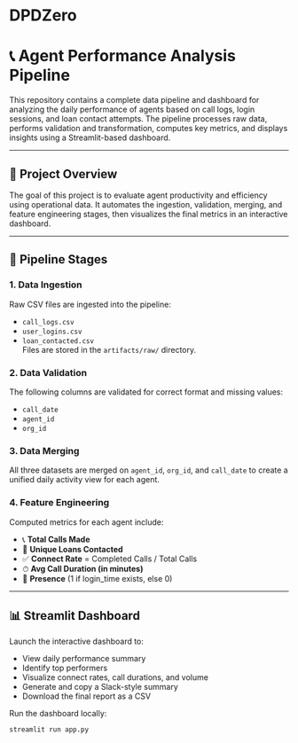 # DPDZero

# 📞 Agent Performance Analysis Pipeline

This repository contains a complete data pipeline and dashboard for analyzing the daily performance of agents based on call logs, login sessions, and loan contact attempts. The pipeline processes raw data, performs validation and transformation, computes key metrics, and displays insights using a Streamlit-based dashboard.

---

## 🚀 Project Overview

The goal of this project is to evaluate agent productivity and efficiency using operational data. It automates the ingestion, validation, merging, and feature engineering stages, then visualizes the final metrics in an interactive dashboard.

---

## 🧱 Pipeline Stages

### 1. **Data Ingestion**
Raw CSV files are ingested into the pipeline:
- `call_logs.csv`
- `user_logins.csv`
- `loan_contacted.csv`  
Files are stored in the `artifacts/raw/` directory.

### 2. **Data Validation**
The following columns are validated for correct format and missing values:
- `call_date`
- `agent_id`
- `org_id`

### 3. **Data Merging**
All three datasets are merged on `agent_id`, `org_id`, and `call_date` to create a unified daily activity view for each agent.

### 4. **Feature Engineering**
Computed metrics for each agent include:
- 📞 **Total Calls Made**  
- 💼 **Unique Loans Contacted**  
- ✅ **Connect Rate** = Completed Calls / Total Calls  
- ⏱ **Avg Call Duration (in minutes)**  
- 👤 **Presence** (1 if login_time exists, else 0)

---

## 📊 Streamlit Dashboard

Launch the interactive dashboard to:
- View daily performance summary
- Identify top performers
- Visualize connect rates, call durations, and volume
- Generate and copy a Slack-style summary
- Download the final report as a CSV

Run the dashboard locally:
```bash
streamlit run app.py

